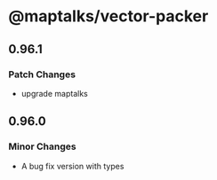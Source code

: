 # @maptalks/vector-packer

## 0.96.1

### Patch Changes

- upgrade maptalks

## 0.96.0

### Minor Changes

- A bug fix version with types

